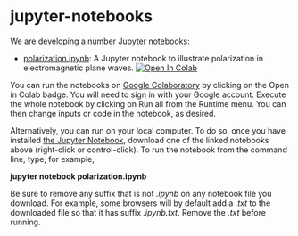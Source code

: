 # jupyter-notebooks

We are developing a number [Jupyter notebooks](https://jupyter.org):

* [polarization.ipynb](https://raw.githubusercontent.com/mbradle/jupyter-notebooks/main/Notebooks/polarization.ipynb):  A Jupyter notebook to illustrate polarization in electromagnetic plane waves.  [![Open In Colab](https://colab.research.google.com/assets/colab-badge.svg)](https://colab.research.google.com/github/mbradle/jupyter-notebooks/blob/main/Notebooks/polarization.ipynb)

You can run the notebooks on [Google Colaboratory](https://colab.research.google.com) by clicking on the Open in Colab badge.  You will need to sign in with your Google account.  Execute the whole notebook by clicking on Run all from the Runtime menu.  You can then change inputs or code in the notebook, as desired.

Alternatively, you can run on your local computer.  To do so, once you have installed [the Jupyter Notebook](https://jupyter.org), download one of the linked notebooks above (right-click or control-click).  To run the notebook from the command line, type, for example,

**jupyter notebook polarization.ipynb**

Be sure to remove any suffix that is not *.ipynb* on any notebook file you download.  For example, some browsers will by default add a *.txt* to the downloaded file so that it has suffix *.ipynb.txt*.  Remove the *.txt* before running.

